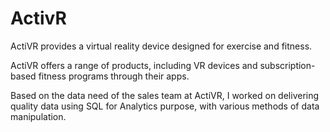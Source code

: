 # ActivR
ActiVR provides a virtual reality device designed for exercise and fitness.

ActiVR offers a range of products, including VR devices and subscription-based fitness programs through their apps.

Based on the data need of the sales team at ActiVR, I worked on delivering quality data using SQL for Analytics purpose, with various methods of data manipulation.

